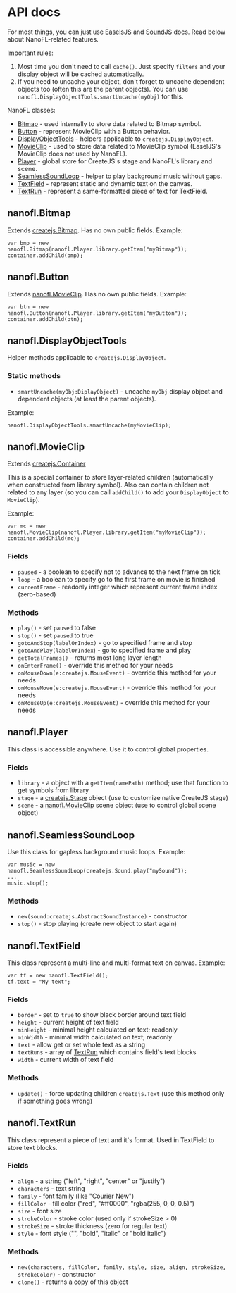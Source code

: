 # API docs

For most things, you can just use [EaselsJS](http://www.createjs.com/Docs/EaselJS/modules/EaselJS.html) and
[SoundJS](http://www.createjs.com/Docs/SoundJS/modules/SoundJS.html) docs. Read below about NanoFL-related features.
	
Important rules:
	
1. Most time you don't need to call `cache()`. Just specify `filters` and your display object will be cached automatically.
2. If you need to uncache your object, don't forget to uncache dependent objects too (often this are the parent objects).
You can use `nanofl.DisplayObjectTools.smartUncache(myObj)` for this.
	
NanoFL classes:

* [Bitmap](#Bitmap) - used internally to store data related to Bitmap symbol.
* [Button](#Button) - represent MovieClip with a Button behavior.
* [DisplayObjectTools](#DisplayObjectTools) - helpers applicable to `createjs.DisplayObject`.
* [MovieClip](#MovieClip) - used to store data related to MovieClip symbol (EaselJS's MovieClip does not used by NanoFL).
* [Player](#Player) - global store for CreateJS's stage and NanoFL's library and scene.
* [SeamlessSoundLoop](#SeamlessSoundLoop) - helper to play background music without gaps.
* [TextField](#TextField) - represent static and dynamic text on the canvas.
* [TextRun](#TextRun) - represent a same-formatted piece of text for TextField.


<a name="Bitmap"></a>

## nanofl.Bitmap

Extends [createjs.Bitmap](http://www.createjs.com/Docs/EaselJS/classes/Bitmap.html).
Has no own public fields.
Example:
```
var bmp = new nanofl.Bitmap(nanofl.Player.library.getItem("myBitmap"));
container.addChild(bmp);
```


<a name="Button"></a>

## nanofl.Button
Extends [nanofl.MovieClip](MovieClip).
Has no own public fields.
Example:
```
var btn = new nanofl.Button(nanofl.Player.library.getItem("myButton"));
container.addChild(btn);
```


<a name="DisplayObjectTools"></a>

## nanofl.DisplayObjectTools
Helper methods applicable to `createjs.DisplayObject`.

### Static methods

* `smartUncache(myObj:DiplayObject)` - uncache `myObj` display object and dependent objects (at least the parent objects).

Example:
```
nanofl.DisplayObjectTools.smartUncache(myMovieClip);
```


<a name="MovieClip"></a>

## nanofl.MovieClip

Extends [createjs.Container](http://www.createjs.com/Docs/EaselJS/classes/Container.html)

This is a special container to store layer-related children
(automatically when constructed from library symbol).
Also can contain children not related to any layer (so you can call `addChild()` to add your `DisplayObject` to `MovieClip`).

Example:
```
var mc = new nanofl.MovieClip(nanofl.Player.library.getItem("myMovieClip"));
container.addChild(mc);
```

### Fields
 * `paused` - a boolean to specify not to advance to the next frame on tick
 * `loop` - a boolean to specify go to the first frame on movie is finished
 * `currentFrame` - readonly integer which represent current frame index (zero-based)

### Methods

* `play()` - set `paused` to false
* `stop()` - set `paused` to true
* `gotoAndStop(labelOrIndex)` - go to specified frame and stop
* `gotoAndPlay(labelOrIndex`) - go to specified frame and play
* `getTotalFrames()` - returns most long layer length
* `onEnterFrame()` - override this method for your needs
* `onMouseDown(e:createjs.MouseEvent)` - override this method for your needs
* `onMouseMove(e:createjs.MouseEvent)` - override this method for your needs
* `onMouseUp(e:createjs.MouseEvent)` - override this method for your needs


<a name="Player"></a>

## nanofl.Player

This class is accessible anywhere. Use it to control global properties.

### Fields
 * `library` - a object with a 	`getItem(namePath)` method; use that function to get symbols from library
 * `stage` - a [createjs.Stage](http://www.createjs.com/Docs/EaselJS/classes/Stage.html) object (use to customize native CreateJS stage)
 * `scene` - a [nanofl.MovieClip](MovieClip) scene object (use to control global scene object)


<a name="SeamlessSoundLoop"></a>

## nanofl.SeamlessSoundLoop

Use this class for gapless background music loops.
Example:
```
var music = new nanofl.SeamlessSoundLoop(createjs.Sound.play("mySound"));
...
music.stop();

```

### Methods
 * `new(sound:createjs.AbstractSoundInstance)` - constructor
 * `stop()` - stop playing (create new object to start again)


<a name="TextField"></a>

## nanofl.TextField

This class represent a multi-line and multi-format text on canvas.
Example:
```
var tf = new nanofl.TextField();
tf.text = "My text";

```

### Fields
* `border` - set to `true` to show black border around text field
* `height` - current height of text field
* `minHeight` - minimal height calculated on text; readonly
* `minWidth` - minimal width calculated on text; readonly
* `text` - allow get or set whole text as a string
* `textRuns` - array of [TextRun](#TextRun) which contains field's text blocks
* `width` - current width of text field

### Methods
* `update()` - force updating children `createjs.Text` (use this method only if something goes wrong)
 

<a name="TextRun"></a>

## nanofl.TextRun

This class represent a piece of text and it's format. Used in TextField to store text blocks.

### Fields
* `align` - a string ("left", "right", "center" or "justify")
* `characters` - text string
* `family` - font family (like "Courier New")
* `fillColor` - fill color ("red", "#ff0000", "rgba(255, 0, 0, 0.5)")
* `size` - font size
* `strokeColor` - stroke color (used only if strokeSize > 0)
* `strokeSize` - stroke thickness (zero for regular text)
* `style` - font style ("", "bold", "italic" or "bold italic")

### Methods
* `new(characters, fillColor, family, style, size, align, strokeSize, strokeColor)` - constructor
* `clone()` - returns a copy of this object
